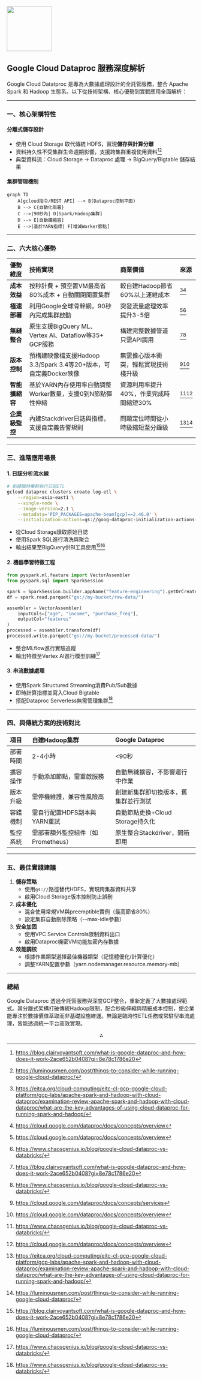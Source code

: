 <img src="https://r2cdn.perplexity.ai/pplx-full-logo-primary-dark%402x.png" class="logo" width="120"/>

## Google Cloud Dataproc 服務深度解析

Google Cloud Datatproc 是專為大數據處理設計的全託管服務，整合 Apache Spark 和 Hadoop 生態系。以下從技術架構、核心優勢到實戰應用全面解析：

---

### **一、核心架構特性**

#### **分離式儲存設計**

- 使用 Cloud Storage 取代傳統 HDFS，實現**儲存與計算分離**
- 資料持久性不受集群生命週期影響，支援跨集群重複使用資料[^3][^6]
- 典型資料流：Cloud Storage → Dataproc 處理 → BigQuery/Bigtable 儲存結果


#### **集群管理機制**

```mermaid
graph TD
    A[gcloud指令/REST API] --> B(Dataproc控制平面)
    B --> C{自動化部署}
    C -->|90秒內| D[Spark/Hadoop集群]
    D --> E[自動擴縮容]
    E -->|基於YARN指標| F[增減Worker節點]
```


---

### **二、六大核心優勢**

| 優勢維度 | 技術實現 | 商業價值 | 來源 |
| :-- | :-- | :-- | :-- |
| **成本效益** | 按秒計費 + 預空置VM最高省80%成本 + 自動關閉閒置集群 | 較自建Hadoop節省60%以上運維成本 | [^2][^1] |
| **極速部署** | 利用Google全球骨幹網，90秒內完成集群啟動 | 突發流量處理效率提升3-5倍 | [^1][^4] |
| **無縫整合** | 原生支援BigQuery ML、Vertex AI、Dataflow等35+ GCP服務 | 構建完整數據管道只需API調用 | [^3][^4] |
| **版本控制** | 預構建映像檔支援Hadoop 3.3/Spark 3.4等20+版本，可自定義Docker映像 | 無需擔心版本衝突，輕鬆實現技術棧升級 | [^5][^1] |
| **智能擴縮容** | 基於YARN內存使用率自動調整Worker數量，支援0到N節點彈性伸縮 | 資源利用率提升40%，作業完成時間縮短30% | [^4][^1] |
| **企業級監控** | 內建Stackdriver日誌與指標，支援自定義告警規則 | 問題定位時間從小時級縮短至分鐘級 | [^2][^6] |


---

### **三、進階應用場景**

#### **1. 日誌分析流水線**

```bash
# 創建臨時集群執行日誌ETL
gcloud dataproc clusters create log-etl \
    --region=asia-east1 \
    --single-node \
    --image-version=2.1 \
    --metadata='PIP_PACKAGES=apache-beam[gcp]==2.46.0' \
    --initialization-actions=gs://goog-dataproc-initialization-actions-asia-east1/python/pip-install.sh
```

- 從Cloud Storage讀取原始日誌
- 使用Spark SQL進行清洗與聚合
- 輸出結果至BigQuery供BI工具使用[^3][^6]


#### **2. 機器學習特徵工程**

```python
from pyspark.ml.feature import VectorAssembler
from pyspark.sql import SparkSession

spark = SparkSession.builder.appName("feature-engineering").getOrCreate()
df = spark.read.parquet("gs://my-bucket/raw-data/")

assembler = VectorAssembler(
    inputCols=["age", "income", "purchase_freq"],
    outputCol="features"
)
processed = assembler.transform(df)
processed.write.parquet("gs://my-bucket/processed-data/")
```

- 整合MLflow進行實驗追蹤
- 輸出特徵至Vertex AI進行模型訓練[^4]


#### **3. 串流數據處理**

- 使用Spark Structured Streaming消費Pub/Sub數據
- 即時計算指標並寫入Cloud Bigtable
- 搭配Dataproc Serverless無需管理集群[^4]

---

### **四、與傳統方案的技術對比**

| 項目 | 自建Hadoop集群 | Google Dataproc |
| :-- | :-- | :-- |
| 部署時間 | 2-4小時 | <90秒 |
| 擴容操作 | 手動添加節點，需重啟服務 | 自動無縫擴容，不影響運行中作業 |
| 版本升級 | 需停機維護，兼容性風險高 | 創建新集群即切換版本，舊集群並行測試 |
| 容錯機制 | 需自行配置HDFS副本與YARN重試 | 自動節點更換+Cloud Storage持久化 |
| 監控系統 | 需部署額外監控組件（如Prometheus） | 原生整合Stackdriver，開箱即用 |


---

### **五、最佳實踐建議**

1. **儲存策略**
    - 使用`gs://`路徑替代HDFS，實現跨集群資料共享
    - 啟用Cloud Storage版本控制防止誤刪
2. **成本優化**
    - 混合使用常規VM與preemptible實例（最高節省80%）
    - 設定集群自動刪除策略（--max-idle參數）
3. **安全加固**
    - 使用VPC Service Controls限制資料出口
    - 啟用Dataproc機密VM功能加密內存數據
4. **效能調校**
    - 根據作業類型選擇最佳機器類型（記憶體優化/計算優化）
    - 調整YARN配置參數（yarn.nodemanager.resource.memory-mb）

---

### **總結**

Google Dataproc 透過全託管服務與深度GCP整合，重新定義了大數據處理範式。其分離式架構打破傳統Hadoop限制，配合秒級伸縮與精細成本控制，使企業能專注於數據價值萃取而非基礎設施維運。無論是臨時性ETL任務或常駐型串流處理，皆能透過統一平台高效實現。

<div style="text-align: center">⁂</div>

[^1]: https://cloud.google.com/dataproc/docs/concepts/overview

[^2]: https://eitca.org/cloud-computing/eitc-cl-gcp-google-cloud-platform/gcp-labs/apache-spark-and-hadoop-with-cloud-dataproc/examination-review-apache-spark-and-hadoop-with-cloud-dataproc/what-are-the-key-advantages-of-using-cloud-dataproc-for-running-spark-and-hadoop/

[^3]: https://blog.clairvoyantsoft.com/what-is-google-dataproc-and-how-does-it-work-2ace652b0408?gi=8e78c1786e20

[^4]: https://www.chaosgenius.io/blog/google-cloud-dataproc-vs-databricks/

[^5]: https://cloud.google.com/dataproc/docs/concepts/services

[^6]: https://luminousmen.com/post/things-to-consider-while-running-google-cloud-dataproc/

[^7]: https://cloud.google.com/resources/analyzing-economic-benefits-of-dataproc-whitepaper

[^8]: https://codelabs.developers.google.com/codelabs/cloud-dataproc-gcloud

[^9]: https://cloud.google.com/dataproc

[^10]: https://cloud.google.com/dataproc/docs/resources/faq

[^11]: https://www.33rdsquare.com/google-dataproc-functionalities-and-use-cases/

[^12]: https://index.scala-lang.org/googleclouddataproc/spark-bigquery-connector

[^13]: https://console.cloud.google.com/marketplace/product/google-cloud-platform/cloud-dataproc

[^14]: https://www.cloudskillsboost.google/paths/11/course_templates/178/video/463321?locale=zh_TW

[^15]: https://de.wikipedia.org/wiki/Google_Cloud_Dataproc

[^16]: https://www.youtube.com/watch?v=h1LvACJWjKc

[^17]: https://www.youtube.com/watch?v=9zhtwwTZnNA

[^18]: https://www.googlecloudcommunity.com/gc/Data-Analytics/Dataproc-variants-Pros-Cons-and-Usecases/m-p/806517

[^19]: https://www.whizlabs.com/blog/cloud-dataproc-vs-cloud-dataflow/

[^20]: https://dev.to/jader_lima_b72a63be5bbddc/loading-data-to-google-big-query-using-dataproc-workflow-templates-and-cloud-schedule-4l4

